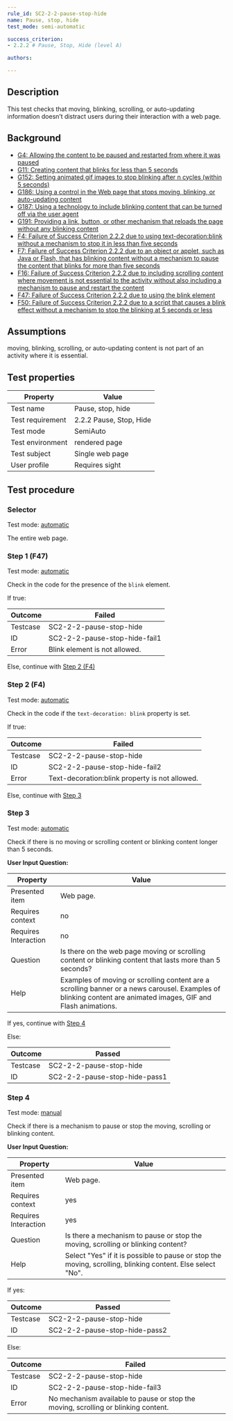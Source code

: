 ```yaml
---
rule_id: SC2-2-2-pause-stop-hide
name: Pause, stop, hide
test_mode: semi-automatic

success_criterion:
- 2.2.2 # Pause, Stop, Hide (level A)

authors:

---
```


## Description

This test checks that moving, blinking, scrolling, or auto-updating information doesn’t distract users during their interaction with a web page.

## Background

- [G4: Allowing the content to be paused and restarted from where it was paused](http://www.w3.org/TR/2015/NOTE-WCAG20-TECHS-20150226/G4)
- [G11: Creating content that blinks for less than 5 seconds](http://www.w3.org/TR/2015/NOTE-WCAG20-TECHS-20150226/G11)
- [G152: Setting animated gif images to stop blinking after n cycles (within 5 seconds)](http://www.w3.org/TR/2015/NOTE-WCAG20-TECHS-20150226/G152)
- [G186: Using a control in the Web page that stops moving, blinking, or auto-updating content](http://www.w3.org/TR/2015/NOTE-WCAG20-TECHS-20150226/G186)
- [G187: Using a technology to include blinking content that can be turned off via the user agent](http://www.w3.org/TR/2015/NOTE-WCAG20-TECHS-20150226/G187)
- [G191: Providing a link, button, or other mechanism that reloads the page without any blinking content](http://www.w3.org/TR/2015/NOTE-WCAG20-TECHS-20150226/G191)
- [F4: Failure of Success Criterion 2.2.2 due to using text-decoration:blink without a mechanism to stop it in less than five seconds](http://www.w3.org/TR/2015/NOTE-WCAG20-TECHS-20150226/F4)
- [F7: Failure of Success Criterion 2.2.2 due to an object or applet, such as Java or Flash, that has blinking content without a mechanism to pause the content that blinks for more than five seconds](http://www.w3.org/TR/2015/NOTE-WCAG20-TECHS-20150226/F7)
- [F16: Failure of Success Criterion 2.2.2 due to including scrolling content where movement is not essential to the activity without also including a mechanism to pause and restart the content](http://www.w3.org/TR/2015/NOTE-WCAG20-TECHS-20150226/F16)
- [F47: Failure of Success Criterion 2.2.2 due to using the blink element](http://www.w3.org/TR/2015/NOTE-WCAG20-TECHS-20150226/F47)
- [F50: Failure of Success Criterion 2.2.2 due to a script that causes a blink effect without a mechanism to stop the blinking at 5 seconds or less](http://www.w3.org/TR/2015/NOTE-WCAG20-TECHS-20150226/F50)

## Assumptions

moving, blinking, scrolling, or auto-updating content is not part of an activity where it is essential.

## Test properties

| Property          | Value
|-------------------|----
| Test name         | Pause, stop, hide
| Test requirement  | 2.2.2 Pause, Stop, Hide
| Test mode         | SemiAuto
| Test environment  | rendered page
| Test subject      | Single web page
| User profile      | Requires sight

## Test procedure

### Selector

Test mode: [automatic][AUTO]

The entire web page.

### Step 1 (F47)

Test mode: [automatic][AUTO]

Check in the code for the presence of the `blink` element.

If true:

| Outcome  | Failed
|----------|-----
| Testcase | SC2-2-2-pause-stop-hide
| ID       | SC2-2-2-pause-stop-hide-fail1
| Error    | Blink element is not allowed.

Else, continue with [Step 2 (F4)](#step-2-f4)

### Step 2 (F4)

Test mode: [automatic][AUTO]

Check in the code if the `text-decoration: blink` property is set.

If true:

| Outcome  | Failed
|----------|-----
| Testcase | SC2-2-2-pause-stop-hide
| ID       | SC2-2-2-pause-stop-hide-fail2
| Error    | Text-decoration:blink property is not allowed.

Else, continue with [Step 3](#step-3)

### Step 3

Test mode: [automatic][AUTO]

Check if there is no moving or scrolling content or blinking content longer than 5 seconds.

**User Input Question:**

| Property             | Value
|----------------------|---------
| Presented item       | Web page.
| Requires context     | no
| Requires Interaction | no
| Question             | Is there on the web page moving or scrolling content or blinking content that lasts more than 5 seconds?
| Help                 | Examples of moving or scrolling content are a scrolling banner or a news carousel. Examples of blinking content are animated images, GIF and Flash animations.

If yes, continue with [Step 4](#step-4)

Else:

| Outcome  | Passed
|----------|-----
| Testcase | SC2-2-2-pause-stop-hide
| ID       | SC2-2-2-pause-stop-hide-pass1

### Step 4

Test mode: [manual][MANUAL]

Check if there is a mechanism to pause or stop the moving, scrolling or blinking content.

**User Input Question:**

| Property             | Value
|----------------------|---------
| Presented item       | Web page.
| Requires context     | yes
| Requires Interaction | yes
| Question             | Is there a mechanism to pause or stop the moving, scrolling or blinking content?
| Help                 | Select "Yes" if it is possible to pause or stop the moving, scrolling, blinking content. Else select "No".

If yes:

| Outcome  | Passed
|----------|-----
| Testcase | SC2-2-2-pause-stop-hide
| ID       | SC2-2-2-pause-stop-hide-pass2

Else:

| Outcome  | Failed
|----------|-----
| Testcase | SC2-2-2-pause-stop-hide
| ID       | SC2-2-2-pause-stop-hide-fail3
| Error    | No mechanism available to pause or stop the moving, scrolling or blinking content.

[AUTO]: ../pages/test-modes.html#automatic
[MANUAL]: ../pages/test-modes.html#manual